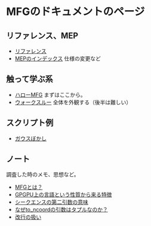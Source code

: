 # MFGのドキュメントのページ

## リファレンス、MEP

- [リファレンス](Reference.md)
- [MEPのインデックス](MEPIndex.md) 仕様の変更など

## 触って学ぶ系

- [ハローMFG](HandsOnHello.md) まずはここから。
- [ウォークスルー](Walkthrough.md) 全体を外観する（後半は難しい）

## スクリプト例

- [ガウスぼかし](examples/gauss_blur.md)

## ノート

調査した時のメモ、思想など。

- [MFGとは？](notes/WhatIsMFG.md)
- [GPGPU上の言語という性質から来る特徴](notes/LangForGPGPU.md)
- [シークエンスの第二引数の意味](notes/SeqSecondArg.md)
- [なぜto_ncoordの引数はタプルなのか？](notes/WhyToNCoordArgIsTuple.md)
- [改行の扱い](notes/EOLHandling.md)
